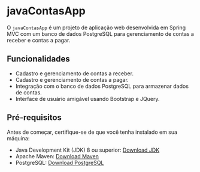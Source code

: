 # javaContasApp

O `javaContasApp` é um projeto de aplicação web desenvolvida em Spring MVC com um banco de dados PostgreSQL para gerenciamento de contas a receber e contas a pagar.

## Funcionalidades

- Cadastro e gerenciamento de contas a receber.
- Cadastro e gerenciamento de contas a pagar.
- Integração com o banco de dados PostgreSQL para armazenar dados de contas.
- Interface de usuário amigável usando Bootstrap e JQuery.

## Pré-requisitos

Antes de começar, certifique-se de que você tenha instalado em sua máquina:

- Java Development Kit (JDK) 8 ou superior: [Download JDK](https://www.oracle.com/java/technologies/javase-downloads.html)
- Apache Maven: [Download Maven](https://maven.apache.org/download.cgi)
- PostgreSQL: [Download PostgreSQL](https://www.postgresql.org/download/)



